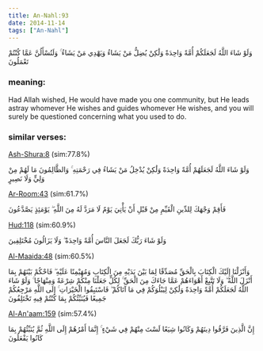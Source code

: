 ```yaml
---
title: An-Nahl:93
date: 2014-11-14
tags: ["An-Nahl"]
---
```

وَلَوْ شَاءَ اللَّهُ لَجَعَلَكُمْ أُمَّةً وَاحِدَةً وَلَٰكِنْ يُضِلُّ مَنْ يَشَاءُ وَيَهْدِي مَنْ يَشَاءُ ۚ وَلَتُسْأَلُنَّ عَمَّا كُنْتُمْ تَعْمَلُونَ
### meaning: 
Had Allah wished, He would have made you one community, but He leads astray whomever He wishes and guides whomever He wishes, and you will surely be questioned concerning what you used to do.
### similar verses: 

[Ash-Shura:8](/42/8) (sim:77.8%)

وَلَوْ شَاءَ اللَّهُ لَجَعَلَهُمْ أُمَّةً وَاحِدَةً وَلَٰكِنْ يُدْخِلُ مَنْ يَشَاءُ فِي رَحْمَتِهِ ۚ وَالظَّالِمُونَ مَا لَهُمْ مِنْ وَلِيٍّ وَلَا نَصِيرٍ

[Ar-Room:43](/30/43) (sim:61.7%)

فَأَقِمْ وَجْهَكَ لِلدِّينِ الْقَيِّمِ مِنْ قَبْلِ أَنْ يَأْتِيَ يَوْمٌ لَا مَرَدَّ لَهُ مِنَ اللَّهِ ۖ يَوْمَئِذٍ يَصَّدَّعُونَ

[Hud:118](/11/118) (sim:60.9%)

وَلَوْ شَاءَ رَبُّكَ لَجَعَلَ النَّاسَ أُمَّةً وَاحِدَةً ۖ وَلَا يَزَالُونَ مُخْتَلِفِينَ

[Al-Maaida:48](/5/48) (sim:60.5%)

وَأَنْزَلْنَا إِلَيْكَ الْكِتَابَ بِالْحَقِّ مُصَدِّقًا لِمَا بَيْنَ يَدَيْهِ مِنَ الْكِتَابِ وَمُهَيْمِنًا عَلَيْهِ ۖ فَاحْكُمْ بَيْنَهُمْ بِمَا أَنْزَلَ اللَّهُ ۖ وَلَا تَتَّبِعْ أَهْوَاءَهُمْ عَمَّا جَاءَكَ مِنَ الْحَقِّ ۚ لِكُلٍّ جَعَلْنَا مِنْكُمْ شِرْعَةً وَمِنْهَاجًا ۚ وَلَوْ شَاءَ اللَّهُ لَجَعَلَكُمْ أُمَّةً وَاحِدَةً وَلَٰكِنْ لِيَبْلُوَكُمْ فِي مَا آتَاكُمْ ۖ فَاسْتَبِقُوا الْخَيْرَاتِ ۚ إِلَى اللَّهِ مَرْجِعُكُمْ جَمِيعًا فَيُنَبِّئُكُمْ بِمَا كُنْتُمْ فِيهِ تَخْتَلِفُونَ

[Al-An'aam:159](/6/159) (sim:57.4%)

إِنَّ الَّذِينَ فَرَّقُوا دِينَهُمْ وَكَانُوا شِيَعًا لَسْتَ مِنْهُمْ فِي شَيْءٍ ۚ إِنَّمَا أَمْرُهُمْ إِلَى اللَّهِ ثُمَّ يُنَبِّئُهُمْ بِمَا كَانُوا يَفْعَلُونَ
